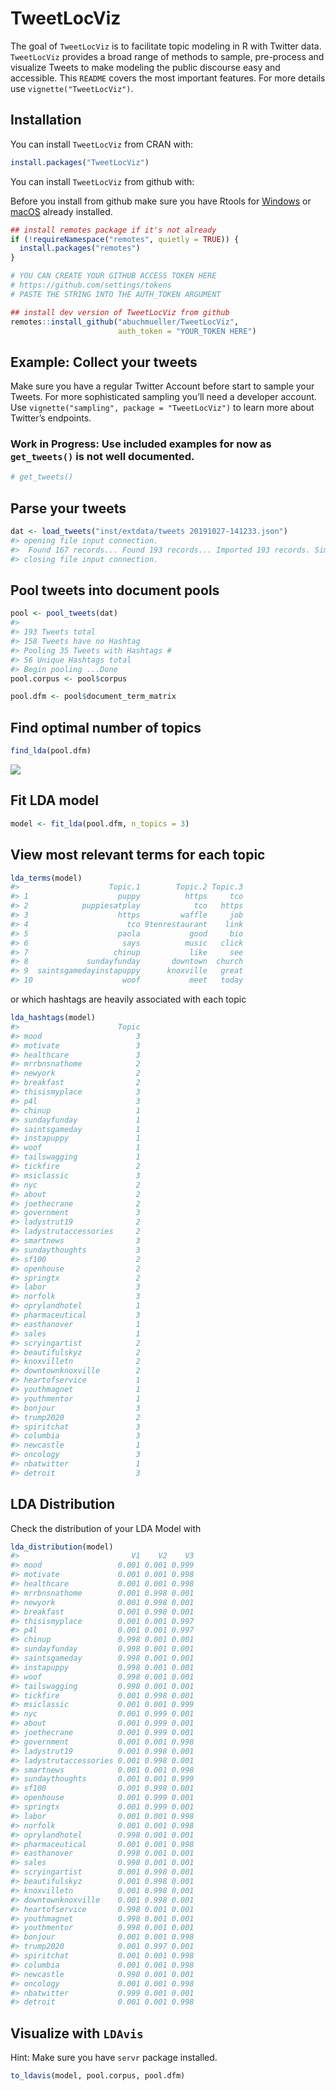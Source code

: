 
# TweetLocViz

The goal of `TweetLocViz` is to facilitate topic modeling in R with
Twitter data. `TweetLocViz` provides a broad range of methods to sample,
pre-process and visualize Tweets to make modeling the public discourse
easy and accessible. This `README` covers the most important features.
For more details use `vignette("TweetLocViz")`.

## Installation

You can install `TweetLocViz` from CRAN with:

``` r
install.packages("TweetLocViz")
```

You can install `TweetLocViz` from github with:

Before you install from github make sure you have Rtools for
[Windows](https://cran.r-project.org/bin/windows/Rtools/ "Rtools for Windows (CRAN)")
or
[macOS](https://thecoatlessprofessor.com/programming/cpp/r-compiler-tools-for-rcpp-on-macos/ "Rtools for macOS")
already installed.

``` r
## install remotes package if it's not already
if (!requireNamespace("remotes", quietly = TRUE)) {
  install.packages("remotes")
}

# YOU CAN CREATE YOUR GITHUB ACCESS TOKEN HERE
# https://github.com/settings/tokens
# PASTE THE STRING INTO THE AUTH_TOKEN ARGUMENT 

## install dev version of TweetLocViz from github
remotes::install_github("abuchmueller/TweetLocViz",
                        auth_token = "YOUR_TOKEN HERE")
```

## Example: Collect your tweets

Make sure you have a regular Twitter Account before start to sample your
Tweets. For more sophisticated sampling you’ll need a developer account.
Use `vignette("sampling", package = "TweetLocViz")` to learn more about
Twitter’s endpoints.

### Work in Progress: Use included examples for now as `get_tweets()` is not well documented.

``` r
# get_tweets()
```

## Parse your tweets

``` r
dat <- load_tweets("inst/extdata/tweets 20191027-141233.json")
#> opening file input connection.
#>  Found 167 records... Found 193 records... Imported 193 records. Simplifying...
#> closing file input connection.
```

## Pool tweets into document pools

``` r
pool <- pool_tweets(dat)
#> 
#> 193 Tweets total
#> 158 Tweets have no Hashtag
#> Pooling 35 Tweets with Hashtags #
#> 56 Unique Hashtags total
#> Begin pooling ...Done
pool.corpus <- pool$corpus
```

``` r
pool.dfm <- pool$document_term_matrix
```

## Find optimal number of topics

``` r
find_lda(pool.dfm)
```

![](figures/ldatuner-1.png)<!-- -->

## Fit LDA model

``` r
model <- fit_lda(pool.dfm, n_topics = 3)
```

## View most relevant terms for each topic

``` r
lda_terms(model)
#>                    Topic.1        Topic.2 Topic.3
#> 1                    puppy          https     tco
#> 2            puppiesatplay            tco   https
#> 3                    https         waffle     job
#> 4                      tco 9tenrestaurant    link
#> 5                    paola           good     bio
#> 6                     says          music   click
#> 7                   chinup           like     see
#> 8             sundayfunday       downtown  church
#> 9  saintsgamedayinstapuppy      knoxville   great
#> 10                    woof           meet   today
```

or which hashtags are heavily associated with each topic

``` r
lda_hashtags(model)
#>                      Topic
#> mood                     3
#> motivate                 3
#> healthcare               3
#> mrrbnsnathome            2
#> newyork                  2
#> breakfast                2
#> thisismyplace            3
#> p4l                      3
#> chinup                   1
#> sundayfunday             1
#> saintsgameday            1
#> instapuppy               1
#> woof                     1
#> tailswagging             1
#> tickfire                 2
#> msiclassic               3
#> nyc                      2
#> about                    2
#> joethecrane              2
#> government               3
#> ladystrut19              2
#> ladystrutaccessories     2
#> smartnews                3
#> sundaythoughts           3
#> sf100                    2
#> openhouse                2
#> springtx                 2
#> labor                    3
#> norfolk                  3
#> oprylandhotel            1
#> pharmaceutical           3
#> easthanover              1
#> sales                    1
#> scryingartist            2
#> beautifulskyz            2
#> knoxvilletn              2
#> downtownknoxville        2
#> heartofservice           1
#> youthmagnet              1
#> youthmentor              1
#> bonjour                  3
#> trump2020                2
#> spiritchat               3
#> columbia                 3
#> newcastle                1
#> oncology                 3
#> nbatwitter               1
#> detroit                  3
```

## LDA Distribution

Check the distribution of your LDA Model with

``` r
lda_distribution(model)
#>                         V1    V2    V3
#> mood                 0.001 0.001 0.999
#> motivate             0.001 0.001 0.998
#> healthcare           0.001 0.001 0.998
#> mrrbnsnathome        0.001 0.998 0.001
#> newyork              0.001 0.998 0.001
#> breakfast            0.001 0.998 0.001
#> thisismyplace        0.001 0.001 0.997
#> p4l                  0.001 0.001 0.997
#> chinup               0.998 0.001 0.001
#> sundayfunday         0.998 0.001 0.001
#> saintsgameday        0.998 0.001 0.001
#> instapuppy           0.998 0.001 0.001
#> woof                 0.998 0.001 0.001
#> tailswagging         0.998 0.001 0.001
#> tickfire             0.001 0.998 0.001
#> msiclassic           0.001 0.001 0.999
#> nyc                  0.001 0.999 0.001
#> about                0.001 0.999 0.001
#> joethecrane          0.001 0.999 0.001
#> government           0.001 0.001 0.998
#> ladystrut19          0.001 0.998 0.001
#> ladystrutaccessories 0.001 0.998 0.001
#> smartnews            0.001 0.001 0.998
#> sundaythoughts       0.001 0.001 0.999
#> sf100                0.001 0.998 0.001
#> openhouse            0.001 0.999 0.001
#> springtx             0.001 0.999 0.001
#> labor                0.001 0.001 0.998
#> norfolk              0.001 0.001 0.998
#> oprylandhotel        0.998 0.001 0.001
#> pharmaceutical       0.001 0.001 0.998
#> easthanover          0.998 0.001 0.001
#> sales                0.998 0.001 0.001
#> scryingartist        0.001 0.998 0.001
#> beautifulskyz        0.001 0.998 0.001
#> knoxvilletn          0.001 0.998 0.001
#> downtownknoxville    0.001 0.998 0.001
#> heartofservice       0.998 0.001 0.001
#> youthmagnet          0.998 0.001 0.001
#> youthmentor          0.998 0.001 0.001
#> bonjour              0.001 0.001 0.998
#> trump2020            0.001 0.997 0.001
#> spiritchat           0.001 0.001 0.998
#> columbia             0.001 0.001 0.998
#> newcastle            0.998 0.001 0.001
#> oncology             0.001 0.001 0.998
#> nbatwitter           0.999 0.001 0.001
#> detroit              0.001 0.001 0.998
```

## Visualize with `LDAvis`

Hint: Make sure you have `servr` package installed.

``` r
to_ldavis(model, pool.corpus, pool.dfm)
```

